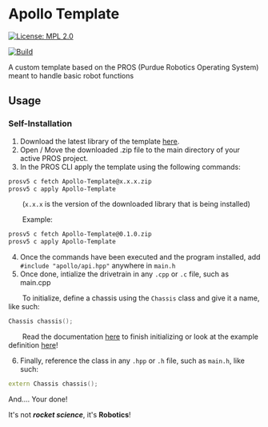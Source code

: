 # Apollo Template

[![License: MPL 2.0](https://img.shields.io/badge/License-MPL%202.0-brightgreen.svg)](https://opensource.org/licenses/MPL-2.0)

[![Build](https://github.com/Apollo-Robotics/Apollo-Template/actions/workflows/main.yml/badge.svg)](https://github.com/Apollo-Robotics/Apollo-Template/blob/main/.github/workflows/main.yml)

A custom template based on the PROS (Purdue Robotics Operating System) meant to handle basic robot functions

## Usage

### Self-Installation

1. Download the latest library of the template [here](https://github.com/Apollo-Robotics/Apollo-Template/releases).
2. Open / Move the downloaded .zip file to the main directory of your active PROS project.
3. In the PROS CLI apply the template using the following commands:

```bash
prosv5 c fetch Apollo-Template@x.x.x.zip
prosv5 c apply Apollo-Template
```

&emsp;&emsp;(`x.x.x` is the version of the downloaded library that is being installed)

&emsp;&emsp;Example:

```bash
prosv5 c fetch Apollo-Template@0.1.0.zip
prosv5 c apply Apollo-Template
```

4. Once the commands have been executed and the program installed, add `#include "apollo/api.hpp"` anywhere in `main.h`
5. Once done, intialize the drivetrain in any `.cpp` or `.c` file, such as main.cpp

&emsp;&emsp;To initialize, define a chassis using the `Chassis` class and give it a name, like such:

```c++
Chassis chassis();
```

&emsp;&emsp;Read the documentation [here](https://github.com/Apollo-Robotics/Apollo-Template/wiki) to finish initializing or look at the example definition [here](https://github.com/Apollo-Robotics/Apollo-Template/blob/main/src/main.cpp)!

6. Finally, reference the class in any `.hpp` or `.h` file, such as `main.h`, like such:

```c++
extern Chassis chassis();
```

And.... Your done!

It's not **_rocket science_**, it's **Robotics**!

<!--### Pre-Done Installation-->